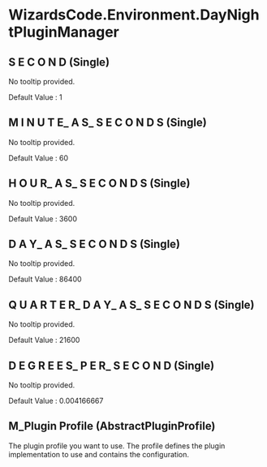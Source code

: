# WizardsCode.Environment.DayNightPluginManager

## S E C O N D (Single)

No tooltip provided.

Default Value     : 1


## M I N U T E_ A S_ S E C O N D S (Single)

No tooltip provided.

Default Value     : 60


## H O U R_ A S_ S E C O N D S (Single)

No tooltip provided.

Default Value     : 3600


## D A Y_ A S_ S E C O N D S (Single)

No tooltip provided.

Default Value     : 86400


## Q U A R T E R_ D A Y_ A S_ S E C O N D S (Single)

No tooltip provided.

Default Value     : 21600


## D E G R E E S_ P E R_ S E C O N D (Single)

No tooltip provided.

Default Value     : 0.004166667


## M_Plugin Profile (AbstractPluginProfile)

The plugin profile you want to use. The profile defines the plugin implementation to use and contains the configuration.

